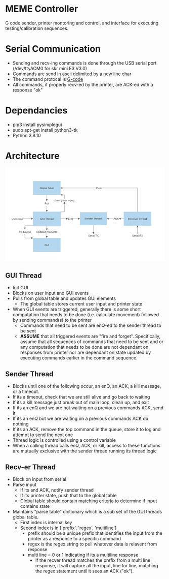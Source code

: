 # MEME Controller

G code sender, printer montoring and control, and interface for executing testing/calibration sequences.

# Serial Communication

* Sending and recv-ing commands is done through the USB serial port (/dev/ttyACM0 for skr mini E3 V3.0)
* Commands are send in ascii delimited by a new line char
* The command protocal is [G-code](../marlin/Marlin_Docs/_gcode/)
* All commands, if properly recv-ed by the printer, are ACK-ed with a response "ok" 

# Dependancies
* pip3 install pysimplegui
* sudo apt-get install python3-tk
* Python 3.8.10

# Architecture

![Alt text](arch.png)

## GUI Thread
* Init GUI
* Blocks on user input and GUI events
* Pulls from global table and updates GUI elements
    * The global table stores current user input and printer state
* When GUI events are triggered, generally there is some short computation that needs to be done (i.e. calculate movement) followed by sending command(s) to the printer
    * Commands that need to be sent are enQ-ed to the sender thread to be sent
    * **ASSUME** that all triggered events are "fire and forget". Specifically, assume that all sequences of commands that need to be sent and or any computation that needs to be done are not dependant on responses from printer nor are dependant on state updated by executing commands earlier in the command sequence.

## Sender Thread
* Blocks until one of the following occur, an enQ, an ACK, a kill message, or a timeout.
* If its a timeout, check that we are still alive and go back to waiting
* If its a kill message just break out of main loop, clean up, and exit
* If its an enQ and we are not waiting on a previous commands ACK, send it
* If its an enQ but we are waiting on a previous commands ACK do nothing
* If its an ACK, remove the top command in the queue, store it to log and attempt to send the next one
* Thread logic is controlled using a control variable
* When a calling thread calls enQ, ACK, or kill, access to these functions are mutually exclusive with the sender thread running its thread logic

## Recv-er Thread
* Block on input from serial
* Parse input
    * If its and ACK, notify sender thread
    * If its printer state, push that to the global table
    * Global table should contain matching criteria to determine if input contains state
* Maintains "parse table" dictionary which is a sub set of the GUI threads global table.
    * First index is internal key
    * Second index is in ['prefix', 'regex', 'multiline']
        * prefix should be a unique prefix that identifies the input from the printer as a response to a specific command
        * regex is the regex string to pull whatever data is relavent from response
        * multi line = 0 or 1 indicating if its a multiline response
            * If the recver thread matches the prefix from a multi line response, it will capture all the input, line for line, matching the regex statement until it sees an ACK ("ok").